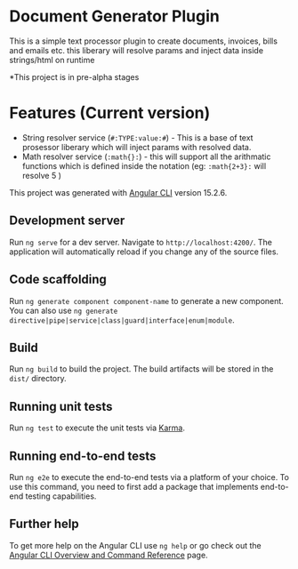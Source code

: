 # Document Generator Plugin

This is a simple text processor plugin to create documents, invoices, bills and emails etc. this liberary will resolve params and inject data inside strings/html on runtime

*This project is in pre-alpha stages

# Features (Current version)
- String resolver service (`#:TYPE:value:#`) - This is a base of text prosessor liberary which will inject params with resolved data.
- Math resolver service (`:math{}:`) - this will support all the arithmatic functions which is defined inside the notation (eg: `:math{2+3}:` will resolve 5 ) 


This project was generated with [Angular CLI](https://github.com/angular/angular-cli) version 15.2.6.

## Development server

Run `ng serve` for a dev server. Navigate to `http://localhost:4200/`. The application will automatically reload if you change any of the source files.

## Code scaffolding

Run `ng generate component component-name` to generate a new component. You can also use `ng generate directive|pipe|service|class|guard|interface|enum|module`.

## Build

Run `ng build` to build the project. The build artifacts will be stored in the `dist/` directory.

## Running unit tests

Run `ng test` to execute the unit tests via [Karma](https://karma-runner.github.io).

## Running end-to-end tests

Run `ng e2e` to execute the end-to-end tests via a platform of your choice. To use this command, you need to first add a package that implements end-to-end testing capabilities.

## Further help

To get more help on the Angular CLI use `ng help` or go check out the [Angular CLI Overview and Command Reference](https://angular.io/cli) page.

